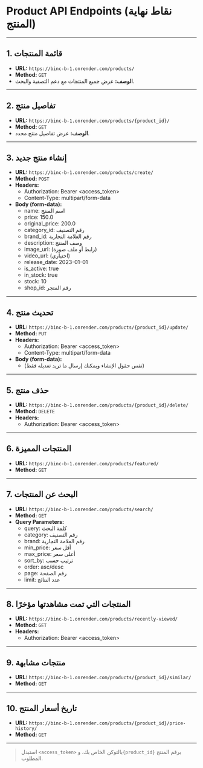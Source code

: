 # Product API Endpoints (نقاط نهاية المنتج)

---

## 1. قائمة المنتجات
- **URL:** `https://binc-b-1.onrender.com/products/`
- **Method:** `GET`
- **الوصف:** عرض جميع المنتجات مع دعم التصفية والبحث.

---

## 2. تفاصيل منتج
- **URL:** `https://binc-b-1.onrender.com/products/{product_id}/`
- **Method:** `GET`
- **الوصف:** عرض تفاصيل منتج محدد.

---

## 3. إنشاء منتج جديد
- **URL:** `https://binc-b-1.onrender.com/products/create/`
- **Method:** `POST`
- **Headers:**
  - Authorization: Bearer <access_token>
  - Content-Type: multipart/form-data
- **Body (form-data):**
  - name: اسم المنتج
  - price: 150.0
  - original_price: 200.0
  - category_id: رقم التصنيف
  - brand_id: رقم العلامة التجارية
  - description: وصف المنتج
  - image_url: (رابط أو ملف صورة)
  - video_url: (اختياري)
  - release_date: 2023-01-01
  - is_active: true
  - in_stock: true
  - stock: 10
  - shop_id: رقم المتجر

---

## 4. تحديث منتج
- **URL:** `https://binc-b-1.onrender.com/products/{product_id}/update/`
- **Method:** `PUT`
- **Headers:**
  - Authorization: Bearer <access_token>
  - Content-Type: multipart/form-data
- **Body (form-data):**
  - (نفس حقول الإنشاء ويمكنك إرسال ما تريد تعديله فقط)

---

## 5. حذف منتج
- **URL:** `https://binc-b-1.onrender.com/products/{product_id}/delete/`
- **Method:** `DELETE`
- **Headers:**
  - Authorization: Bearer <access_token>

---

## 6. المنتجات المميزة
- **URL:** `https://binc-b-1.onrender.com/products/featured/`
- **Method:** `GET`

---

## 7. البحث عن المنتجات
- **URL:** `https://binc-b-1.onrender.com/products/search/`
- **Method:** `GET`
- **Query Parameters:**
  - query: كلمة البحث
  - category: رقم التصنيف
  - brand: رقم العلامة التجارية
  - min_price: أقل سعر
  - max_price: أعلى سعر
  - sort_by: ترتيب حسب
  - order: asc/desc
  - page: رقم الصفحة
  - limit: عدد النتائج

---

## 8. المنتجات التي تمت مشاهدتها مؤخرًا
- **URL:** `https://binc-b-1.onrender.com/products/recently-viewed/`
- **Method:** `GET`
- **Headers:**
  - Authorization: Bearer <access_token>

---

## 9. منتجات مشابهة
- **URL:** `https://binc-b-1.onrender.com/products/{product_id}/similar/`
- **Method:** `GET`

---

## 10. تاريخ أسعار المنتج
- **URL:** `https://binc-b-1.onrender.com/products/{product_id}/price-history/`
- **Method:** `GET`

---

> استبدل `<access_token>` بالتوكن الخاص بك، و`{product_id}` برقم المنتج المطلوب.
